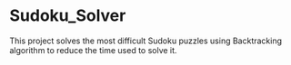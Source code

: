 # Sudoku_Solver
This project solves the most difficult Sudoku puzzles using Backtracking algorithm to reduce the time used to solve it.
